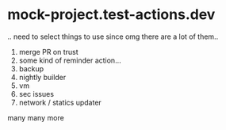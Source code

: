# mock-project.test-actions.dev
.. need to select things to use since omg there are a lot of them.. 

1. merge PR on trust
2. some kind of reminder action... 
3. backup
4. nightly builder
5. vm
6. sec issues
7. network / statics updater

many many more
